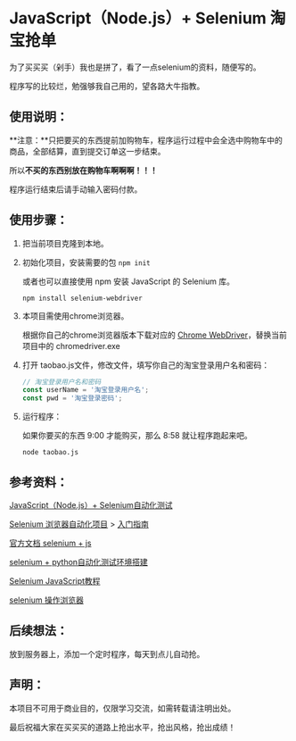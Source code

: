 # JavaScript（Node.js）+ Selenium 淘宝抢单

为了买买买（剁手）我也是拼了，看了一点selenium的资料，随便写的。

程序写的比较烂，勉强够我自己用的，望各路大牛指教。



## 使用说明：

**注意：**只把要买的东西提前加购物车，程序运行过程中会全选中购物车中的商品，全部结算，直到提交订单这一步结束。

所以**不买的东西别放在购物车啊啊啊！！！**

程序运行结束后请手动输入密码付款。



## 使用步骤：

1. 把当前项目克隆到本地。

2. 初始化项目，安装需要的包 `npm init`

   或者也可以直接使用 npm 安装 JavaScript 的 Selenium 库。

   ```shell
   npm install selenium-webdriver
   ```

3. 本项目需使用chrome浏览器。

   根据你自己的chrome浏览器版本下载对应的 [Chrome WebDriver](https://chromedriver.storage.googleapis.com/index.html)，替换当前项目中的 chromedriver.exe

4. 打开 taobao.js文件，修改文件，填写你自己的淘宝登录用户名和密码：

   ```js
   // 淘宝登录用户名和密码
   const userName = '淘宝登录用户名';
   const pwd = '淘宝登录密码';
   ```

5. 运行程序：

   如果你要买的东西 9:00 才能购买，那么 8:58 就让程序跑起来吧。

   ```shell
   node taobao.js
   ```



## 参考资料：

[JavaScript（Node.js）+ Selenium自动化测试](http://www.selenium.org.cn/1694.html)

[Selenium 浏览器自动化项目](https://www.selenium.dev/documentation/zh-cn/) > [入门指南](https://www.selenium.dev/documentation/zh-cn/getting_started/) 

[官方文档 selenium + js](https://www.selenium.dev/selenium/docs/api/javascript/index.html)

[selenium + python自动化测试环境搭建](https://www.cnblogs.com/fnng/archive/2013/05/29/3106515.html)

[Selenium JavaScript教程](http://www.testclass.net/selenium_javascript/)

[selenium 操作浏览器](https://www.cnblogs.com/TankXiao/p/5260557.html)



## 后续想法：

放到服务器上，添加一个定时程序，每天到点儿自动抢。



## 声明：

本项目不可用于商业目的，仅限学习交流，如需转载请注明出处。

最后祝福大家在买买买的道路上抢出水平，抢出风格，抢出成绩！